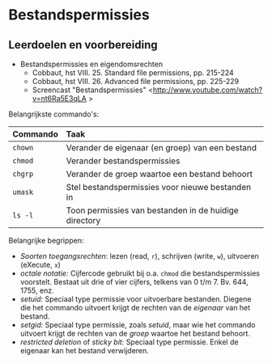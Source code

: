# Bestandspermissies

## Leerdoelen en voorbereiding

- Bestandspermissies en eigendomsrechten
    - Cobbaut, hst VIII. 25. Standard file permissions, pp. 215-224
    - Cobbaut, hst VIII. 26. Advanced file permissions, pp. 225-229
    - Screencast "Bestandspermissies" <http://www.youtube.com/watch?v=nt6Ra5E3qLA >

Belangrijkste commando's:

| Commando | Taak                                                  |
| :---     | :---                                                  |
| `chown`  | Verander de eigenaar (en groep) van een bestand       |
| `chmod`  | Verander bestandspermissies                           |
| `chgrp`  | Verander de groep waartoe een bestand behoort         |
| `umask`  | Stel bestandspermissies voor nieuwe bestanden in      |
| `ls -l`  | Toon permissies van bestanden in de huidige directory |

Belangrijke begrippen:

- *Soorten toegangsrechten*: lezen (read, `r`), schrijven (write, `w`), uitvoeren (eXecute, `x`)
- *octale notatie:* Cijfercode gebruikt bij o.a. `chmod` die bestandspermissies voorstelt. Bestaat uit drie of vier cijfers, telkens van 0 t/m 7. Bv. 644, 1755, enz.
- *setuid:* Speciaal type permissie voor uitvoerbare bestanden. Diegene die het commando uitvoert krijgt de rechten van de *eigenaar* van het bestand.
- *setgid:* Speciaal type permissie, zoals *setuid*, maar wie het commando uitvoert krijgt de rechten van de *groep* waartoe het bestand behoort.
- *restricted deletion* of *sticky bit:* Speciaal type permissie. Enkel de eigenaar kan het bestand verwijderen.
